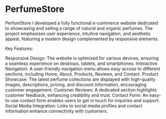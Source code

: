 # PerfumeStore
 PerfumStore
I developed a fully functional e-commerce website dedicated to showcasing and selling a range of natural and organic perfumes. The project emphasizes user experience, intuitive navigation, and aesthetic appeal, featuring a modern design complemented by responsive elements.

Key Features:

Responsive Design: The website is optimized for various devices, ensuring a seamless experience on desktops, tablets, and smartphones.
Interactive Navigation: A user-friendly navigation menu allows easy access to different sections, including Home, About, Products, Reviews, and Contact.
Product Showcase: The latest perfume collections are displayed with high-quality images, descriptions, pricing, and discount information, encouraging customer engagement.
Customer Reviews: A dedicated section highlights customer feedback, enhancing credibility and trust.
Contact Form: An easy-to-use contact form enables users to get in touch for inquiries and support.
Social Media Integration: Links to social media profiles and contact information enhance connectivity with customers.

